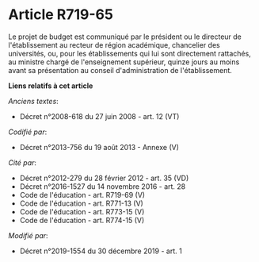 # Article R719-65

Le projet de budget est communiqué par le président ou le directeur de l'établissement au recteur de région académique,
chancelier des universités, ou, pour les établissements qui lui sont directement rattachés, au ministre chargé de
l'enseignement supérieur, quinze jours au moins avant sa présentation au conseil d'administration de l'établissement.

**Liens relatifs à cet article**

_Anciens textes_:

  - Décret n°2008-618 du 27 juin 2008 - art. 12 (VT)

_Codifié par_:

  - Décret n°2013-756 du 19 août 2013 -  Annexe (V)

_Cité par_:

  - Décret n°2012-279 du 28 février 2012 - art. 35 (VD)
  - Décret n°2016-1527 du 14 novembre 2016 - art. 28
  - Code de l'éducation - art. R719-69 (V)
  - Code de l'éducation - art. R771-13 (V)
  - Code de l'éducation - art. R773-15 (V)
  - Code de l'éducation - art. R774-15 (V)

_Modifié par_:

  - Décret n°2019-1554 du 30 décembre 2019 - art. 1
